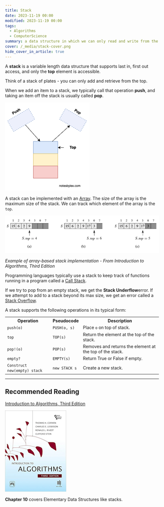 ```yaml
---
title: Stack
date: 2023-11-19 00:00
modified: 2023-11-19 00:00
tags:
  - Algorithms
  - ComputerScience
summary: a data structure in which we can only read and write from the top
cover: /_media/stack-cover.png
hide_cover_in_article: true
---
```


A **stack** is a variable length data structure that supports last in, first out access, and only the **top** element is accessible.

Think of a stack of plates - you can only add and retrieve from the top.

When we add an item to a stack, we typically call that operation **push**, and taking an item off the stack is usually called **pop**. 

![Diagram of a Stack](../_media/stack-diagram.png)

A stack can be implemented with an [Array](compsci-array.md). The size of the array is the maximum size of the stack. We can track which element of the array is the `top`.

![Stack array](../_media/stack-array.png)

*Example of array-based stack implementation - From Introduction to Algorithms, Third Edition*

Programming languages typically use a stack to keep track of functions running in a program called a [Call Stack](call-stack.md).

 If we try to pop from an empty stack, we get the **Stack Underflow**error. If we attempt to add to a stack beyond its max size, we get an error called a [Stack Overflow](stack-overflow.md).

A stack supports the following operations in its typical form:

<table class="table-border">
    <tr>
        <th>Operation</th>
        <th>Pseudocode</th>
        <th>Description</th>
    </tr>
    <tr>
        <td><code>push(o)</code></td>
        <td><code>PUSH(o, s)</code></td>
        <td>Place <code>o</code> on top of stack.</td>
    </tr>
    <tr>
        <td><code>top</code></td>
        <td><code>TOP(s)</code></td>
        <td>Return the element at the top of the stack.</td>
    </tr>
    <tr>
        <td><code>pop!(o)</code></td>
        <td><code>POP(s)</code></td>
        <td>Removes and returns the element at the top of the stack.</td>
    </tr>
    <tr>
        <td><code>empty?</code></td>
        <td><code>EMPTY(s)</code></td>
        <td>Return True or False if empty.</td>
    </tr>
    <tr>
        <td><code>Construct new(empty) stack</code></td>
        <td><code>new STACK s</code></td>
        <td>Create a new stack.</td>
    </tr>
</table>

---

## Recommended Reading

[Introduction to Algorithms, Third Edition](https://amzn.to/3HyDauB)

![Intro to Algorithms cover](../_media/intro-to-algorithms-3rd.png)

**Chapter 10** covers Elementary Data Structures like stacks.